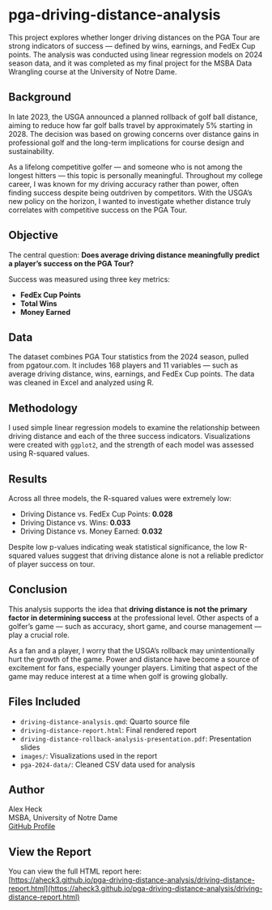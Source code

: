 # pga-driving-distance-analysis

This project explores whether longer driving distances on the PGA Tour are strong indicators of success — defined by wins, earnings, and FedEx Cup points. The analysis was conducted using linear regression models on 2024 season data, and it was completed as my final project for the MSBA Data Wrangling course at the University of Notre Dame.

## Background

In late 2023, the USGA announced a planned rollback of golf ball distance, aiming to reduce how far golf balls travel by approximately 5% starting in 2028. The decision was based on growing concerns over distance gains in professional golf and the long-term implications for course design and sustainability.

As a lifelong competitive golfer — and someone who is not among the longest hitters — this topic is personally meaningful. Throughout my college career, I was known for my driving accuracy rather than power, often finding success despite being outdriven by competitors. With the USGA’s new policy on the horizon, I wanted to investigate whether distance truly correlates with competitive success on the PGA Tour.

## Objective

The central question: **Does average driving distance meaningfully predict a player’s success on the PGA Tour?**

Success was measured using three key metrics:
- **FedEx Cup Points**
- **Total Wins**
- **Money Earned**

## Data

The dataset combines PGA Tour statistics from the 2024 season, pulled from pgatour.com. It includes 168 players and 11 variables — such as average driving distance, wins, earnings, and FedEx Cup points. The data was cleaned in Excel and analyzed using R.

## Methodology

I used simple linear regression models to examine the relationship between driving distance and each of the three success indicators. Visualizations were created with `ggplot2`, and the strength of each model was assessed using R-squared values.

## Results

Across all three models, the R-squared values were extremely low:
- Driving Distance vs. FedEx Cup Points: **0.028**
- Driving Distance vs. Wins: **0.033**
- Driving Distance vs. Money Earned: **0.032**

Despite low p-values indicating weak statistical significance, the low R-squared values suggest that driving distance alone is not a reliable predictor of player success on tour.

## Conclusion

This analysis supports the idea that **driving distance is not the primary factor in determining success** at the professional level. Other aspects of a golfer’s game — such as accuracy, short game, and course management — play a crucial role.

As a fan and a player, I worry that the USGA’s rollback may unintentionally hurt the growth of the game. Power and distance have become a source of excitement for fans, especially younger players. Limiting that aspect of the game may reduce interest at a time when golf is growing globally.

## Files Included

- `driving-distance-analysis.qmd`: Quarto source file
- `driving-distance-report.html`: Final rendered report
- `driving-distance-rollback-analysis-presentation.pdf`: Presentation slides
- `images/`: Visualizations used in the report
- `pga-2024-data/`: Cleaned CSV data used for analysis

## Author

Alex Heck  
MSBA, University of Notre Dame  
[GitHub Profile](https://github.com/aheck3)

## View the Report

You can view the full HTML report here:  
[https://aheck3.github.io/pga-driving-distance-analysis/driving-distance-report.html](https://aheck3.github.io/pga-driving-distance-analysis/driving-distance-report.html)
